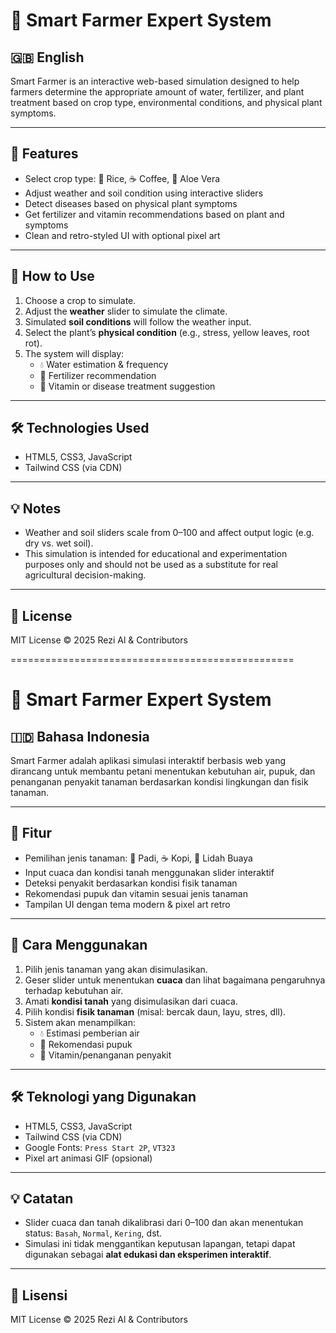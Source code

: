 # 🌾 Smart Farmer Expert System
## 🇬🇧 English
Smart Farmer is an interactive web-based simulation designed to help farmers determine the appropriate amount of water, fertilizer, and plant treatment based on crop type, environmental conditions, and physical plant symptoms.

---

## 🚀 Features

- Select crop type: 🌾 Rice, ☕ Coffee, 🌿 Aloe Vera
- Adjust weather and soil condition using interactive sliders
- Detect diseases based on physical plant symptoms
- Get fertilizer and vitamin recommendations based on plant and symptoms
- Clean and retro-styled UI with optional pixel art

---

## 🧪 How to Use

1. Choose a crop to simulate.
2. Adjust the **weather** slider to simulate the climate.
3. Simulated **soil conditions** will follow the weather input.
4. Select the plant’s **physical condition** (e.g., stress, yellow leaves, root rot).
5. The system will display:
   - 💧 Water estimation & frequency
   - 🧪 Fertilizer recommendation
   - 💊 Vitamin or disease treatment suggestion

---

## 🛠️ Technologies Used

- HTML5, CSS3, JavaScript
- Tailwind CSS (via CDN)

---

## 💡 Notes

- Weather and soil sliders scale from 0–100 and affect output logic (e.g. dry vs. wet soil).
- This simulation is intended for educational and experimentation purposes only and should not be used as a substitute for real agricultural decision-making.

---

## 📜 License

MIT License © 2025 Rezi Al & Contributors



=================================================
# 🌾 Smart Farmer Expert System
## 🇮🇩 Bahasa Indonesia

Smart Farmer adalah aplikasi simulasi interaktif berbasis web yang dirancang untuk membantu petani menentukan kebutuhan air, pupuk, dan penanganan penyakit tanaman berdasarkan kondisi lingkungan dan fisik tanaman.

---

## 🚀 Fitur

- Pemilihan jenis tanaman: 🌾 Padi, ☕ Kopi, 🌿 Lidah Buaya
- Input cuaca dan kondisi tanah menggunakan slider interaktif
- Deteksi penyakit berdasarkan kondisi fisik tanaman
- Rekomendasi pupuk dan vitamin sesuai jenis tanaman
- Tampilan UI dengan tema modern & pixel art retro

---

## 🧪 Cara Menggunakan

1. Pilih jenis tanaman yang akan disimulasikan.
2. Geser slider untuk menentukan **cuaca** dan lihat bagaimana pengaruhnya terhadap kebutuhan air.
3. Amati **kondisi tanah** yang disimulasikan dari cuaca.
4. Pilih kondisi **fisik tanaman** (misal: bercak daun, layu, stres, dll).
5. Sistem akan menampilkan:
   - 💧 Estimasi pemberian air
   - 🧪 Rekomendasi pupuk
   - 💊 Vitamin/penanganan penyakit

---

## 🛠️ Teknologi yang Digunakan

- HTML5, CSS3, JavaScript
- Tailwind CSS (via CDN)
- Google Fonts: `Press Start 2P`, `VT323`
- Pixel art animasi GIF (opsional)

---

## 💡 Catatan

- Slider cuaca dan tanah dikalibrasi dari 0–100 dan akan menentukan status: `Basah`, `Normal`, `Kering`, dst.
- Simulasi ini tidak menggantikan keputusan lapangan, tetapi dapat digunakan sebagai **alat edukasi dan eksperimen interaktif**.

---

## 📜 Lisensi

MIT License © 2025 Rezi Al & Contributors


